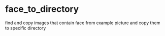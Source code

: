 # face_to_directory
find and copy images that contain face from example picture and copy them to specific directory
